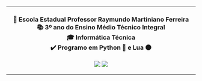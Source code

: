 ***
<h3 align="center">
      🏫 Escola Estadual Professor Raymundo Martiniano Ferreira<br>
      📚 3º ano do Ensino Médio Técnico Integral<br>
      🎓 Informática Técnica<br>
      ✔️ Programo em Python 🐍 e Lua 🌑
      <div>
      <br>
      <a href="https://www.youtube.com/channel/UCRkp0oAlOlUYju2lG4fO4JA" target="_blank"><img src="https://img.shields.io/badge/YouTube-FF0000?style=for-the-badge&logo=youtube&logoColor=white" target="_blank"></a>
      <a href="https://www.instagram.com/luizmiguelrosa_mg" target="_blank"><img src="https://img.shields.io/badge/Instagram-E4405F?style=for-the-badge&logo=instagram&logoColor=white" target="_blank"></a>
      </div>
</h3>

***
